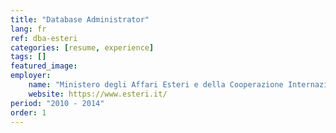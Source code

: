 ```yaml
---
title: "Database Administrator"
lang: fr
ref: dba-esteri
categories: [resume, experience]
tags: []
featured_image:
employer:
    name: "Ministero degli Affari Esteri e della Cooperazione Internazionale"
    website: https://www.esteri.it/
period: "2010 - 2014"
order: 1
---
```

